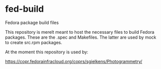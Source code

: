 # fed-build
Fedora package build files

This repository is merelt meant to host the necessary files to build Fedora packages.
These are the .spec and Makefiles. The latter are used by mock to create src.rpm packages.

At the moment this repository is used by:

https://copr.fedorainfracloud.org/coprs/sgielkens/Photogrammetry/
